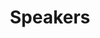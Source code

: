 ---
layout: profiles
permalink: /speakers/
title: Speakers
description: BIO OF WORKSHOP SPEAKERS
nav: true
nav_order: 1
profiles:
  - align: right
    image: abhinav_valada.jpg
    content: speaker_1.md
    image_circular: true # crops the image to make it circular
    more_info: >
      <p>Abhinav Valada  </p>
      <p>Full Professor</p>
      <p>University of Freiburg, Germany</p>
  - align: left
    image: fernando_garcia.jpeg
    content: speaker_2.md
    image_circular: true # crops the image to make it circular
    more_info: >
      <p>Prof. Dr. Fernando Garcia </p>
      <p>Associate Professor</p>
      <p>University Carlos III of Madrid </p>
  - align: right
    image: ignacio_alvarez.jpg
    content: speaker_3.md
    image_circular: true # crops the image to make it circular
    more_info: >
      <p>Prof. Dr. Fernando Garcia </p>
      <p>Associate Professor</p>
      <p>University Carlos III of Madrid </p>
  - align: left
    image: catherine_elias.jpeg
    content: speaker_4.md
    image_circular: true # crops the image to make it circular
    more_info: >
      <p>Dr. Catherine M. Elias</p>
      <p>Research Research Group Director</p>
      <p>The German University in Cairo</p>
  - align: right
    image: katie_luo.jpeg
    content: speaker_5.md
    image_circular: true # crops the image to make it circular
    more_info: >
      <p>Katie Luo </p>
      <p>PhD Student</p>
      <p>Cornell University</p>
  - align: left
    image: maria_lyssenko.jpg
    content: speaker_6.md
    image_circular: true # crops the image to make it circular
    more_info: >
      <p>Maria Lyssenko</p>
      <p>PhD Student</p>
      <p>BOSCH & Technical University of Munich</p>  
---